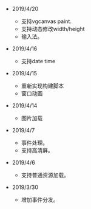 * 2019/4/20
  * 支持vgcanvas paint.
  * 支持动态修改width/height
  * 输入法。

* 2019/4/16
  * 支持date time

* 2019/4/15
  * 重新实现构建脚本
  * 窗口动画

* 2019/4/14
  * 图片加载

* 2019/4/7
  * 事件处理。
  * 支持高清屏。

* 2019/4/6
  * 支持普通资源加载。
    
* 2019/3/30
  * 增加事件分发。
